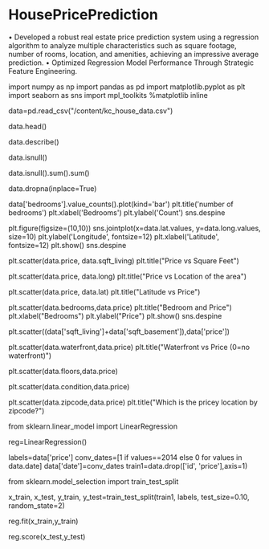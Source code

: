 # HousePricePrediction
 • Developed a robust real estate price prediction system using a regression algorithm to analyze multiple characteristics such as square footage, number of rooms,  location, and amenities, achieving an impressive average prediction. 
 • Optimized Regression Model Performance Through Strategic Feature Engineering.

import numpy as np
import pandas as pd
import matplotlib.pyplot as plt
import seaborn as sns
import mpl_toolkits
%matplotlib inline

data=pd.read_csv("/content/kc_house_data.csv")

data.head()

data.describe()

data.isnull()

data.isnull().sum().sum()

data.dropna(inplace=True)

data['bedrooms'].value_counts().plot(kind='bar')
plt.title('number of bedrooms')
plt.xlabel('Bedrooms')
plt.ylabel('Count')
sns.despine

plt.figure(figsize=(10,10))
sns.jointplot(x=data.lat.values, y=data.long.values, size=10)
plt.ylabel('Longitude', fontsize=12)
plt.xlabel('Latitude', fontsize=12)
plt.show()
sns.despine

plt.scatter(data.price, data.sqft_living)
plt.title("Price vs Square Feet")

plt.scatter(data.price, data.long)
plt.title("Price vs Location of the area")

plt.scatter(data.price, data.lat)
plt.title("Latitude vs Price")

plt.scatter(data.bedrooms,data.price)
plt.title("Bedroom and Price")
plt.xlabel("Bedrooms")
plt.ylabel("Price")
plt.show()
sns.despine

plt.scatter((data['sqft_living']+data['sqft_basement']),data['price'])

plt.scatter(data.waterfront,data.price)
plt.title("Waterfront vs Price (0=no waterfront)")

plt.scatter(data.floors,data.price)

plt.scatter(data.condition,data.price)

plt.scatter(data.zipcode,data.price)
plt.title("Which is the pricey location by zipcode?")

from sklearn.linear_model import LinearRegression

reg=LinearRegression()

labels=data['price']
conv_dates=[1 if values==2014 else 0 for values in data.date]
data['date']=conv_dates
train1=data.drop(['id', 'price'],axis=1)

from sklearn.model_selection import train_test_split

x_train, x_test, y_train, y_test=train_test_split(train1, labels, test_size=0.10, random_state=2)

reg.fit(x_train,y_train)

reg.score(x_test,y_test)
